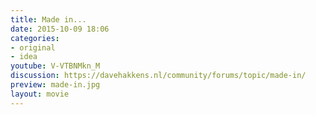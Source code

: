 ```yaml
---
title: Made in...
date: 2015-10-09 18:06
categories:
- original
- idea
youtube: V-VTBNMkn_M
discussion: https://davehakkens.nl/community/forums/topic/made-in/
preview: made-in.jpg
layout: movie
---
```

